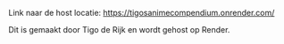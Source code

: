 Link naar de host locatie: https://tigosanimecompendium.onrender.com/

Dit is gemaakt door Tigo de Rijk en wordt gehost op Render.